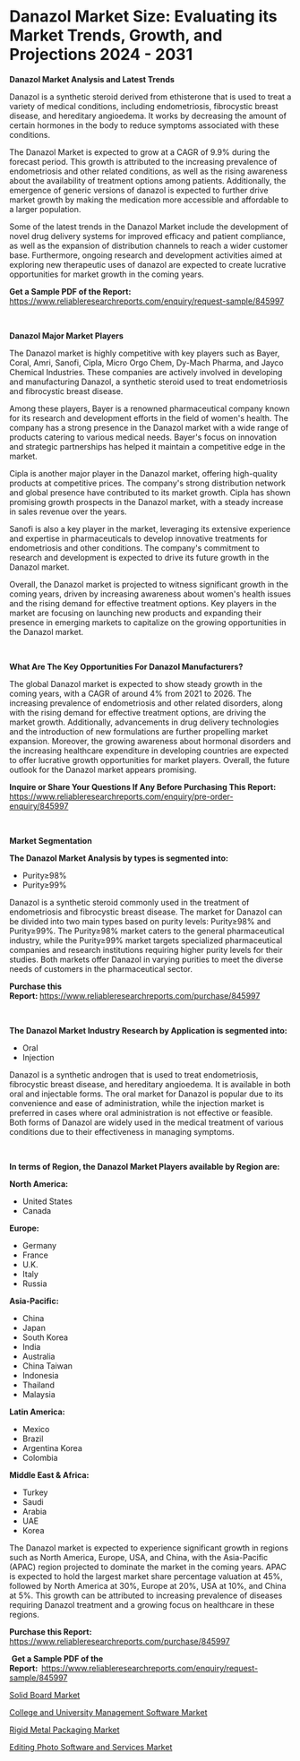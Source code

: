 <p><h1>Danazol Market Size: Evaluating its Market Trends, Growth, and Projections 2024 - 2031</h1></p><p><strong>Danazol Market Analysis and Latest Trends</strong></p>
<p><p>Danazol is a synthetic steroid derived from ethisterone that is used to treat a variety of medical conditions, including endometriosis, fibrocystic breast disease, and hereditary angioedema. It works by decreasing the amount of certain hormones in the body to reduce symptoms associated with these conditions.</p><p>The Danazol Market is expected to grow at a CAGR of 9.9% during the forecast period. This growth is attributed to the increasing prevalence of endometriosis and other related conditions, as well as the rising awareness about the availability of treatment options among patients. Additionally, the emergence of generic versions of danazol is expected to further drive market growth by making the medication more accessible and affordable to a larger population.</p><p>Some of the latest trends in the Danazol Market include the development of novel drug delivery systems for improved efficacy and patient compliance, as well as the expansion of distribution channels to reach a wider customer base. Furthermore, ongoing research and development activities aimed at exploring new therapeutic uses of danazol are expected to create lucrative opportunities for market growth in the coming years.</p></p>
<p><strong>Get a Sample PDF of the Report:&nbsp;</strong> <a href="https://www.reliableresearchreports.com/enquiry/request-sample/845997">https://www.reliableresearchreports.com/enquiry/request-sample/845997</a></p>
<p>&nbsp;</p>
<p><strong>Danazol Major Market Players</strong></p>
<p><p>The Danazol market is highly competitive with key players such as Bayer, Coral, Amri, Sanofi, Cipla, Micro Orgo Chem, Dy-Mach Pharma, and Jayco Chemical Industries. These companies are actively involved in developing and manufacturing Danazol, a synthetic steroid used to treat endometriosis and fibrocystic breast disease.</p><p>Among these players, Bayer is a renowned pharmaceutical company known for its research and development efforts in the field of women's health. The company has a strong presence in the Danazol market with a wide range of products catering to various medical needs. Bayer's focus on innovation and strategic partnerships has helped it maintain a competitive edge in the market.</p><p>Cipla is another major player in the Danazol market, offering high-quality products at competitive prices. The company's strong distribution network and global presence have contributed to its market growth. Cipla has shown promising growth prospects in the Danazol market, with a steady increase in sales revenue over the years.</p><p>Sanofi is also a key player in the market, leveraging its extensive experience and expertise in pharmaceuticals to develop innovative treatments for endometriosis and other conditions. The company's commitment to research and development is expected to drive its future growth in the Danazol market.</p><p>Overall, the Danazol market is projected to witness significant growth in the coming years, driven by increasing awareness about women's health issues and the rising demand for effective treatment options. Key players in the market are focusing on launching new products and expanding their presence in emerging markets to capitalize on the growing opportunities in the Danazol market.</p></p>
<p>&nbsp;</p>
<p><strong>What Are The Key Opportunities For Danazol Manufacturers?</strong></p>
<p><p>The global Danazol market is expected to show steady growth in the coming years, with a CAGR of around 4% from 2021 to 2026. The increasing prevalence of endometriosis and other related disorders, along with the rising demand for effective treatment options, are driving the market growth. Additionally, advancements in drug delivery technologies and the introduction of new formulations are further propelling market expansion. Moreover, the growing awareness about hormonal disorders and the increasing healthcare expenditure in developing countries are expected to offer lucrative growth opportunities for market players. Overall, the future outlook for the Danazol market appears promising.</p></p>
<p><strong>Inquire or Share Your Questions If Any Before Purchasing This Report:</strong> <a href="https://www.reliableresearchreports.com/enquiry/pre-order-enquiry/845997">https://www.reliableresearchreports.com/enquiry/pre-order-enquiry/845997</a></p>
<p>&nbsp;</p>
<p><strong>Market Segmentation</strong></p>
<p><strong>The Danazol Market Analysis by types is segmented into:</strong></p>
<p><ul><li>Purity≥98%</li><li>Purity≥99%</li></ul></p>
<p><p>Danazol is a synthetic steroid commonly used in the treatment of endometriosis and fibrocystic breast disease. The market for Danazol can be divided into two main types based on purity levels: Purity≥98% and Purity≥99%. The Purity≥98% market caters to the general pharmaceutical industry, while the Purity≥99% market targets specialized pharmaceutical companies and research institutions requiring higher purity levels for their studies. Both markets offer Danazol in varying purities to meet the diverse needs of customers in the pharmaceutical sector.</p></p>
<p><strong>Purchase this Report:&nbsp;</strong><a href="https://www.reliableresearchreports.com/purchase/845997">https://www.reliableresearchreports.com/purchase/845997</a></p>
<p>&nbsp;</p>
<p><strong>The Danazol Market Industry Research by Application is segmented into:</strong></p>
<p><ul><li>Oral</li><li>Injection</li></ul></p>
<p><p>Danazol is a synthetic androgen that is used to treat endometriosis, fibrocystic breast disease, and hereditary angioedema. It is available in both oral and injectable forms. The oral market for Danazol is popular due to its convenience and ease of administration, while the injection market is preferred in cases where oral administration is not effective or feasible. Both forms of Danazol are widely used in the medical treatment of various conditions due to their effectiveness in managing symptoms.</p></p>
<p>&nbsp;</p>
<p><strong>In terms of Region, the Danazol Market Players available by Region are:</strong></p>
<p>
    <p> <strong> North America: </strong>
        <ul>
            <li>United States</li>
            <li>Canada</li>
        </ul>
        </p> 
    <p> <strong> Europe: </strong>
        <ul>
            <li>Germany</li>
            <li>France</li>
            <li>U.K.</li>
            <li>Italy</li>
            <li>Russia</li>
        </ul>
        </p> 
    <p> <strong> Asia-Pacific: </strong>
        <ul>
            <li>China</li>
            <li>Japan</li>
            <li>South Korea</li>
            <li>India</li>
            <li>Australia</li>
            <li>China Taiwan</li>
            <li>Indonesia</li>
            <li>Thailand</li>
            <li>Malaysia</li>
        </ul>
        </p> 
    <p> <strong> Latin America: </strong>
        <ul>
            <li>Mexico</li>
            <li>Brazil</li>
            <li>Argentina Korea</li>
            <li>Colombia</li>
        </ul>
        </p> 
    <p> <strong> Middle East & Africa: </strong>
        <ul>
            <li>Turkey</li>
            <li>Saudi</li>
            <li>Arabia</li>
            <li>UAE</li>
            <li>Korea</li>
        </ul>
    </p>
    </p>
<p><p>The Danazol market is expected to experience significant growth in regions such as North America, Europe, USA, and China, with the Asia-Pacific (APAC) region projected to dominate the market in the coming years. APAC is expected to hold the largest market share percentage valuation at 45%, followed by North America at 30%, Europe at 20%, USA at 10%, and China at 5%. This growth can be attributed to increasing prevalence of diseases requiring Danazol treatment and a growing focus on healthcare in these regions.</p></p>
<p><strong>Purchase this Report: </strong><a href="https://www.reliableresearchreports.com/purchase/845997">https://www.reliableresearchreports.com/purchase/845997</a></p>
<p>&nbsp;<strong>Get a Sample PDF of the Report:&nbsp;&nbsp;</strong><a href="https://www.reliableresearchreports.com/enquiry/request-sample/845997">https://www.reliableresearchreports.com/enquiry/request-sample/845997</a></p>
<p><strong></strong></p>
<p><p><a href="https://github.com/mancsybtousav/Market-Research-Report-List-1/blob/main/solid-board-market.md">Solid Board Market</a></p><p><a href="https://issuu.com/reportprime-2/docs/college-and-university-management-software-market-">College and University Management Software Market</a></p><p><a href="https://github.com/josesg55/Market-Research-Report-List-1/blob/main/rigid-metal-packaging-market.md">Rigid Metal Packaging Market</a></p><p><a href="https://issuu.com/reportprime-2/docs/editing-photo-software-and-services-market-size-20">Editing Photo Software and Services Market</a></p></p>